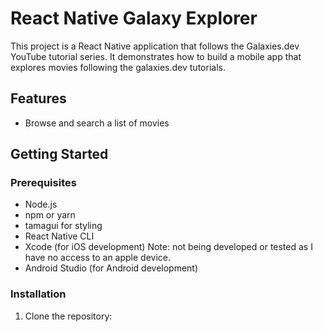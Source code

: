 # React Native Galaxy Explorer

This project is a React Native application that follows the Galaxies.dev YouTube tutorial series. It demonstrates how to build a mobile app that explores movies following the galaxies.dev tutorials.

## Features

- Browse and search a list of movies


## Getting Started

### Prerequisites

- Node.js
- npm or yarn
- tamagui for styling
- React Native CLI
- Xcode (for iOS development) Note: not being developed or tested as I have no access to an apple device.
- Android Studio (for Android development)

### Installation

1. Clone the repository:
